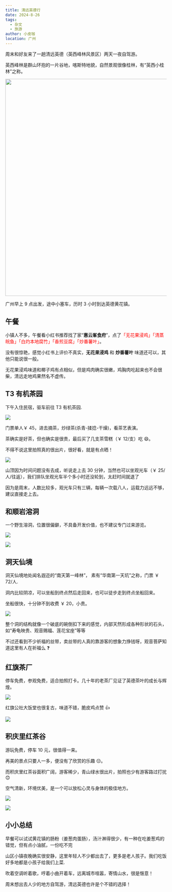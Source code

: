 ```yaml
---
title: 清远英德行
date: 2024-8-26
tags:
  - 杂文
  - 旅游
author: 小皮咖
location: 广州
---
```


周末和好友来了一趟清远英德（英西峰林风景区）两天一夜自驾游。

英西峰林是群山环抱的一片谷地，喀斯特地貌，自然景观很像桂林，有“英西小桂林”之称。

<img src="/images/yingde.webp" width="676px" style="max-width: 100%">

广州早上 9 点出发，途中小塞车，历时 3 小时到达英德黄花镇。

<!-- more -->

## 午餐

小镇人不多，午餐看小红书推荐找了家“**惠云峯食府**”，点了<span style="color: red">「无花果浸鸡」「清蒸皖鱼」「白灼本地腐竹」「香煎豆腐」「炒番薯叶」</span>。

没有很惊艳，感觉小红书上评价不真实，**无花果浸鸡** 和 **炒番薯叶** 味道还可以，其他只能说很一般。

无花果浸鸡味道和椰子鸡有点相似，但是鸡肉确实很嫩，鸡胸肉吃起来也不会很柴，清远走地鸡果然名不虚传。

## T3 有机茶园

下午入住民宿，驱车前往 T3 有机茶园.

![](/images/T3-02.jpg)

门票单人￥ 45，进去摘茶，炒绿茶(杀青-揉捻-干燥)，看茶艺表演。

茶确实是好茶，但也确实是很贵，最后买了几支茶雪糕（￥ 12/支）吃 😄。

不得不说这里拍照真的很出片，很好看，就是有点晒！

![](/images/T3-01.webp)

山顶因为时间问题没有去成，听说走上去 30 分钟，当然也可以坐观光车（￥ 25/人/往返），我们排队坐观光车半个多小时还没轮到，太赶时间就退了

因为是周末，人数比较多，观光车只有三辆，每辆一次载八人，运载力远远不够，建议直接走上去。

## 和顺岩溶洞

一个野生溶洞，位置很偏僻，不具备开发价值，也不建议专门过来游览。

![](/images/heshunyan-01.jpg)

![](/images/heshunyan-02.jpg)

## 洞天仙境

洞天仙境地处闻名遐迩的“南天第一峰林”， 素有“华南第一天坑”之称，门票 ￥ 72/人.

洞内比较阴凉，可以坐船到终点然后走回来，也可以徒步走到终点坐船回来。

坐船很快，十分钟不到收费 ￥ 20，小贵。

![](/images/dongtian.jpg)

整个洞的结构就像一个破底的碗倒扣下来的感觉，内部天然形成各种形状的石头，如“寿龟映贵、观音赐福、莲花宝座”等等

不过还看到不少祈福的丝带，卖丝带的人真的靠游客的想象力挣钱呀，观音菩萨知道这里有人在祈福么 ❓

## 红旗茶厂

停车免费，参观免费，适合拍照打卡。几十年的老茶厂见证了英德茶叶的成长与辉煌。

![](/images/hongqichachang.jpg)

红旗公社大饭堂也很复古，味道不错，脆皮鸡点赞 👍

![](/images/hongqichachang-01.jpg)

## 积庆里红茶谷

游玩免费，停车 10 元，很值得一来。

再美的景点只要人一多，便没有了欣赏的乐趣 😔。

而积庆里红茶谷面积广阔，游客稀少，青山绿水很出片，拍照也少有游客路过打扰 😊

空气清新，环境优美，是一个可以放松心灵与身体的极佳地方。

![](/images/jiqingli.jpg)

![](/images/jiqingli-01.jpg)

## 小小总结

早餐可以试试黄花镇的肠粉（姜葱肉蛋肠），汤汁淋得很少，有一种在吃姜葱鸡的错觉，但有点小油腻，一份吃不完

山区小镇夜晚确实很安静，这里年轻人不少都出去了，更多是老人孩子。我们吃饭好多地都是小孩子给我们上菜.

吹着空调听着歌，哼着小曲开着车，远离城市喧嚣，寄情山水，很是惬意！

周末想出去人少的地方自驾游，清远英德也许是个不错的选择！

<tongji/>

<comment/>
